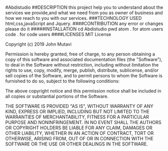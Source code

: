 #Abdistudio
##DESCRIPTION
this project help you to understand about the services we provide,and what we need from you as owner of business and how we reach to you with our services.
###TECHNOLOGY USED
html,css,javaScript and Jquery.
####CONTRIBUTION
any error or changes please do it
#####INSTALLATION
cd Abdistudio
pwd
atom . for atom users
code . for code users
####LICENSES
MIT License

Copyright (c) 2019 John Mutavi

Permission is hereby granted, free of charge, to any person obtaining a copy
of this software and associated documentation files (the "Software"), to deal
in the Software without restriction, including without limitation the rights
to use, copy, modify, merge, publish, distribute, sublicense, and/or sell
copies of the Software, and to permit persons to whom the Software is
furnished to do so, subject to the following conditions:

The above copyright notice and this permission notice shall be included in all
copies or substantial portions of the Software.

THE SOFTWARE IS PROVIDED "AS IS", WITHOUT WARRANTY OF ANY KIND, EXPRESS OR
IMPLIED, INCLUDING BUT NOT LIMITED TO THE WARRANTIES OF MERCHANTABILITY,
FITNESS FOR A PARTICULAR PURPOSE AND NONINFRINGEMENT. IN NO EVENT SHALL THE
AUTHORS OR COPYRIGHT HOLDERS BE LIABLE FOR ANY CLAIM, DAMAGES OR OTHER
LIABILITY, WHETHER IN AN ACTION OF CONTRACT, TORT OR OTHERWISE, ARISING FROM,
OUT OF OR IN CONNECTION WITH THE SOFTWARE OR THE USE OR OTHER DEALINGS IN THE
SOFTWARE.
